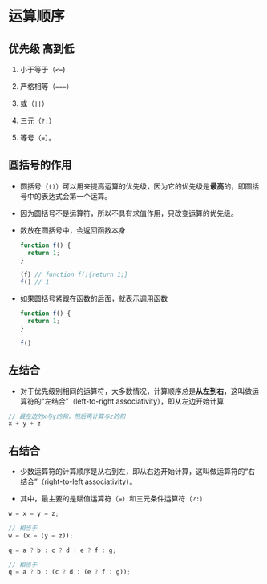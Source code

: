 # 运算顺序

## 优先级 高到低

1.  小于等于（`<=`)

2.  严格相等（`===`）

3.  或（`||`）

4.  三元（`?:`）

5.  等号（`=`）。

## 圆括号的作用

*   圆括号（`()`）可以用来提高运算的优先级，因为它的优先级是**最高**的，即圆括号中的表达式会第一个运算。

*   因为圆括号不是运算符，所以不具有求值作用，只改变运算的优先级。

*   数放在圆括号中，会返回函数本身

    ```javascript
    function f() {
      return 1;
    }

    (f) // function f(){return 1;}
    f() // 1
    ```

*   如果圆括号紧跟在函数的后面，就表示调用函数

    ```javascript
    function f() {
      return 1;
    }

    f()
    ```

## 左结合

*   对于优先级别相同的运算符，大多数情况，计算顺序总是**从左到右**，这叫做运算符的“左结合”（left-to-right associativity），即从左边开始计算

```javascript
// 最左边的x与y的和，然后再计算与z的和
x + y + z
```

## 右结合

*   少数运算符的计算顺序是从右到左，即从右边开始计算，这叫做运算符的“右结合”（right-to-left associativity）。

*   其中，最主要的是赋值运算符（`=`）和三元条件运算符（`?:`）

```javascript
w = x = y = z;

// 相当于
w = (x = (y = z));
```

```javascript
q = a ? b : c ? d : e ? f : g;

// 相当于
q = a ? b : (c ? d : (e ? f : g));
```
